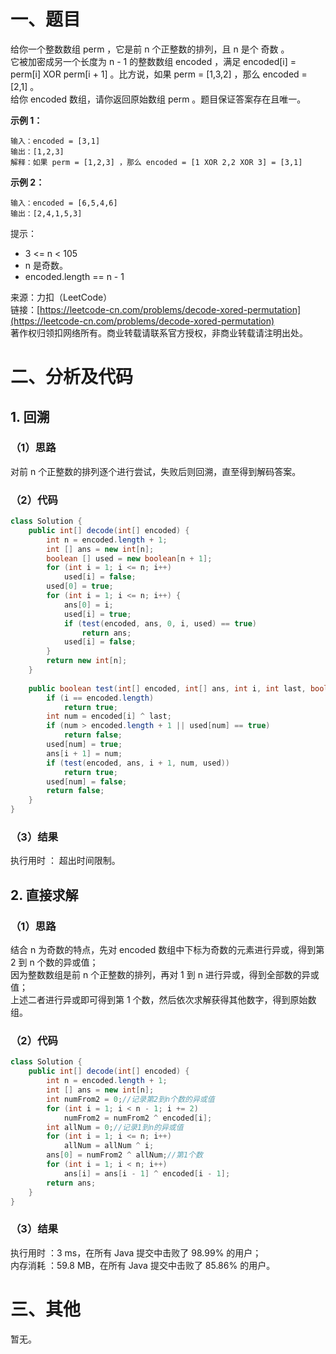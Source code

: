 # 一、题目
给你一个整数数组 perm ，它是前 n 个正整数的排列，且 n 是个 奇数 。    
它被加密成另一个长度为 n - 1 的整数数组 encoded ，满足 encoded[i] = perm[i] XOR perm[i + 1] 。比方说，如果 perm = [1,3,2] ，那么 encoded = [2,1] 。      
给你 encoded 数组，请你返回原始数组 perm 。题目保证答案存在且唯一。    
    
**示例 1：**    
```
输入：encoded = [3,1]
输出：[1,2,3]
解释：如果 perm = [1,2,3] ，那么 encoded = [1 XOR 2,2 XOR 3] = [3,1]
```
**示例 2：**     
```
输入：encoded = [6,5,4,6]
输出：[2,4,1,5,3]
```
提示：
- 3 <= n < 105
- n 是奇数。
- encoded.length == n - 1
     
来源：力扣（LeetCode）     
链接：[https://leetcode-cn.com/problems/decode-xored-permutation](https://leetcode-cn.com/problems/decode-xored-permutation)     
著作权归领扣网络所有。商业转载请联系官方授权，非商业转载请注明出处。    
# 二、分析及代码    
## 1. 回溯
### （1）思路
对前 n 个正整数的排列逐个进行尝试，失败后则回溯，直至得到解码答案。    
### （2）代码
```java
class Solution {
    public int[] decode(int[] encoded) {
        int n = encoded.length + 1;
        int [] ans = new int[n];
        boolean [] used = new boolean[n + 1];
        for (int i = 1; i <= n; i++)
            used[i] = false;
        used[0] = true;
        for (int i = 1; i <= n; i++) {
            ans[0] = i;
            used[i] = true;
            if (test(encoded, ans, 0, i, used) == true)
                return ans;
            used[i] = false;
        }
        return new int[n];        
    }
    
    public boolean test(int[] encoded, int[] ans, int i, int last, boolean[] used) {
        if (i == encoded.length)
            return true;
        int num = encoded[i] ^ last;
        if (num > encoded.length + 1 || used[num] == true)
            return false;
        used[num] = true;
        ans[i + 1] = num;
        if (test(encoded, ans, i + 1, num, used))
            return true;
        used[num] = false;
        return false;
    }
}
```
### （3）结果
执行用时 ： 超出时间限制。     
## 2. 直接求解
### （1）思路
结合 n 为奇数的特点，先对 encoded 数组中下标为奇数的元素进行异或，得到第 2 到 n 个数的异或值；     
因为整数数组是前 n 个正整数的排列，再对 1 到 n 进行异或，得到全部数的异或值；     
上述二者进行异或即可得到第 1 个数，然后依次求解获得其他数字，得到原始数组。     
### （2）代码
```java
class Solution {
    public int[] decode(int[] encoded) {
        int n = encoded.length + 1;
        int [] ans = new int[n];
        int numFrom2 = 0;//记录第2到n个数的异或值
        for (int i = 1; i < n - 1; i += 2)
            numFrom2 = numFrom2 ^ encoded[i];
        int allNum = 0;//记录1到n的异或值
        for (int i = 1; i <= n; i++)
            allNum = allNum ^ i;
        ans[0] = numFrom2 ^ allNum;//第1个数
        for (int i = 1; i < n; i++)
            ans[i] = ans[i - 1] ^ encoded[i - 1];
        return ans;  
    }
}
```
### （3）结果
执行用时 ：3 ms，在所有 Java 提交中击败了 98.99% 的用户；    
内存消耗 ：59.8 MB，在所有 Java 提交中击败了 85.86% 的用户。   
# 三、其他
暂无。  
